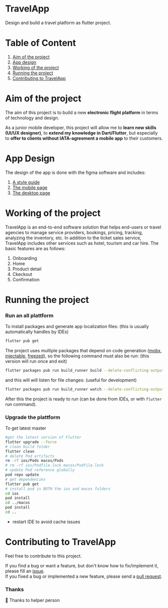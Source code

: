 # TravelApp
Design and build a travel platform as flutter project.

# Table of Content
1. [Aim of the project](#Aim-of-the-project)
2. [App design](#App-Design)
3. [Working of the project](#Working-of-the-project)
4. [Running the project](#Running-the-project)
5. [Contributing to TravelApp](#Contributing-to-TravelApp)

# Aim of the project
The aim of this project is to build a new **electronic flight platform** in terms of technology and design.

As a junior mobile developer, this project will allow me to **learn new skills (UI/UX designer)**, to **extend my knowledge in Dart/Flutter**, but especially to **offer to clients without IATA-agreement a mobile app** to their customers.

# App Design
The design of the app is done with the figma software and includes:
1. [A style guide](https://www.figma.com/file/mMvfzqhzETRqSQNksAD4fb/My-Travel-App?node-id=56%3A41&t=AnAN9EMoAG2tkXMu-0)
2. [The mobile page](https://www.figma.com/file/mMvfzqhzETRqSQNksAD4fb/My-Travel-App?node-id=0%3A1&t=AnAN9EMoAG2tkXMu-0)
3. [The desktop page](https://www.figma.com/file/mMvfzqhzETRqSQNksAD4fb/My-Travel-App?node-id=143%3A35792&t=AnAN9EMoAG2tkXMu-0)

# Working of the project
TravelApp is an end-to-end software solution that helps end-users or travel agencies to manage service providers, bookings, pricing, tracking, analyzing the inventory, etc. In addition to the ticket sales service, TravelApp includes other services such as hotel, tourism and car hire. The basic features are as follows:
1. Onboarding
2. Home
3. Product detail
4. Ckeckout
5. Confirmation

# Running the project
### Run an all plattform
To install packages and generate app localization files: (this is usually automatically handles by IDEs)
```sh
flutter pub get
```

The project uses multiple packages that depend on code generation ([mobx](https://pub.dev/packages/mobx), [injectable](https://pub.dev/packages/injectable), [freezed](https://pub.dev/packages/freezed)), so the following command must also be run: (this version will run once and exit)
```sh
flutter packages pub run build_runner build --delete-conflicting-outputs
```

and this will will listen for file changes: (useful for development)
```sh
flutter packages pub run build_runner watch --delete-conflicting-outputs
```

After this the project is ready to run (can be done from IDEs, or with `flutter` run command).

### Upgrade the plattform
To get latest master
```sh
#get the latest version of Flutter 
flutter upgrade --force
# clean build folder
flutter clean
# delete Pod artifacts
rm -rf ios/Pods macos/Pods
# rm -rf ios/Podfile.lock macos/Podfile.lock 
# update Pod reference globally
pod repo update
# get dependencies
flutter pub get
# install pod in BOTH the ios and macos folders
cd ios
pod install
cd ../macos
pod install
cd ..
```
- restart IDE to avoid cache issues

# Contributing to TravelApp
Feel free to contribute to this project.

If you find a bug or want a feature, but don't know how to fix/implement it, please fill an [issue](...).  
If you fixed a bug or implemented a new feature, please send a [pull request](...).

### Thanks

:clap: Thanks to helper person